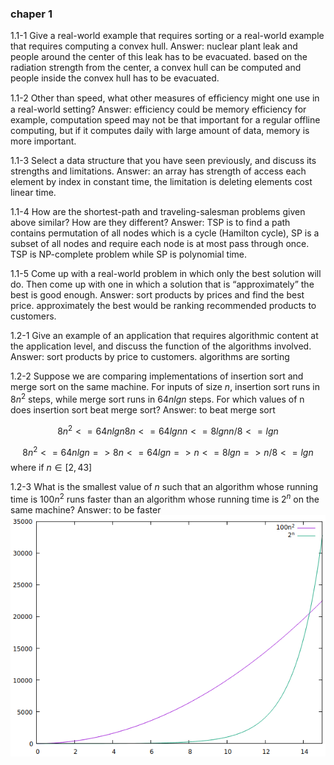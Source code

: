 ### chaper 1


1.1-1 Give a real-world example that requires sorting or a real-world example that requires computing a convex hull.
Answer: nuclear plant leak and people around the center of this leak has to be evacuated. based on the radiation strength from the center, a convex hull can be computed and people inside the convex hull has to be evacuated.

1.1-2 Other than speed, what other measures of efﬁciency might one use in a real-world setting?
Answer: efficiency could be memory efficiency for example, computation speed may not be that important for a regular offline computing, but if it computes daily with large amount of data, memory is more important.

1.1-3 Select a data structure that you have seen previously, and discuss its strengths and limitations.
Answer: an array has strength of access each element by index in constant time, the limitation is deleting elements cost linear time.

1.1-4 How are the shortest-path and traveling-salesman problems given above similar? How are they different?
Answer: TSP is to find a path contains permutation of all nodes which is a cycle (Hamilton cycle), SP is a subset of all nodes and require each node is at most pass through once. TSP is NP-complete problem while SP is polynomial time.

1.1-5 Come up with a real-world problem in which only the best solution will do. Then come up with one in which a solution that is “approximately” the best is good enough.
Answer: sort products by prices and find the best price. approximately the best would be ranking recommended products to customers.


1.2-1 Give an example of an application that requires algorithmic content at the application level, and discuss the function of the algorithms involved.
Answer: sort products by price to customers. algorithms are sorting

1.2-2 Suppose we are comparing implementations of insertion sort and merge sort on the same machine. For inputs of size $n$, insertion sort runs in $8n^2$ steps, while merge sort runs in $64nlgn$ steps. For which values of n does insertion sort beat merge sort?
Answer: to beat merge sort 
```math
8n^2 <= 64nlgn  
8n <= 64lgn  
n <= 8lgn  
n/8 <= lgn  
```
$$
8n^2 <= 64nlgn  
=> 8n <= 64lgn  
=> n <= 8lgn  
=> n/8 <= lgn  
$$
where if $n \in [2, 43]$

1.2-3 What is the smallest value of $n$ such that an algorithm whose running time is $100n^2$ runs faster than an algorithm whose running time is $2^n$ on the same machine?
Answer: to be faster  
![plot1](/assets/clrs_chapter1_2-3.png)
